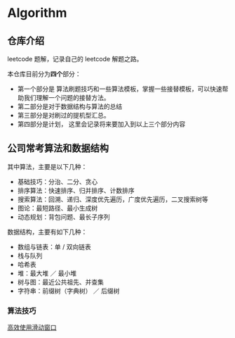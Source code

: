 # Algorithm

## 仓库介绍

leetcode 题解，记录自己的 leetcode 解题之路。

本仓库目前分为**四个**部分：

- 第一个部分是 算法刷题技巧和一些算法模板，掌握一些接替模板，可以快速帮助我们理解一个问题的接替方法。
- 第二部分是对于数据结构与算法的总结
- 第三部分是对刷过的提机型汇总。
- 第四部分是计划， 这里会记录将来要加入到以上三个部分内容

## 公司常考算法和数据结构

其中算法，主要是以下几种：

- 基础技巧：分治、二分、贪心
- 排序算法：快速排序、归并排序、计数排序
- 搜索算法：回溯、递归、深度优先遍历，广度优先遍历，二叉搜索树等
- 图论：最短路径、最小生成树
- 动态规划：背包问题、最长子序列

数据结构，主要有如下几种：

- 数组与链表：单 / 双向链表
- 栈与队列
- 哈希表
- 堆：最大堆 ／ 最小堆
- 树与图：最近公共祖先、并查集
- 字符串：前缀树（字典树） ／ 后缀树

### 算法技巧

[高效使用滑动窗口](https://github.com/justdoitMr/Algorithm/blob/main/Note/%E6%BB%91%E5%8A%A8%E7%AA%97%E5%8F%A3.md)